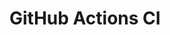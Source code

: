 # GitHub Actions CI




















































































































































































































































































































































































































































































































































































































































































































































































































































































































































































































































































































































































































































































































































































































































































































































































































































































































































































































































































































































































































































































































































































































































































































































































































































































































































































































































































































































































































































































































































































































